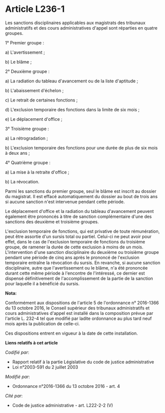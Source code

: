 # Article L236-1

Les sanctions disciplinaires applicables aux magistrats des tribunaux administratifs et des cours administratives d'appel
sont réparties en quatre groupes.

1° Premier groupe :

a) L'avertissement ;

b) Le blâme ;

2° Deuxième groupe :

a) La radiation du tableau d'avancement ou de la liste d'aptitude ;

b) L'abaissement d'échelon ;

c) Le retrait de certaines fonctions ;

d) L'exclusion temporaire des fonctions dans la limite de six mois ;

e) Le déplacement d'office ;

3° Troisième groupe :

a) La rétrogradation ;

b) L'exclusion temporaire des fonctions pour une durée de plus de six mois à deux ans ;

4° Quatrième groupe :

a) La mise à la retraite d'office ;

b) La révocation.

Parmi les sanctions du premier groupe, seul le blâme est inscrit au dossier du magistrat. Il est effacé automatiquement du
dossier au bout de trois ans si aucune sanction n'est intervenue pendant cette période.

Le déplacement d'office et la radiation du tableau d'avancement peuvent également être prononcés à titre de sanction
complémentaire d'une des sanctions des deuxième et troisième groupes.

L'exclusion temporaire de fonctions, qui est privative de toute rémunération, peut être assortie d'un sursis total ou
partiel. Celui-ci ne peut avoir pour effet, dans le cas de l'exclusion temporaire de fonctions du troisième groupe, de
ramener la durée de cette exclusion à moins de un mois. L'intervention d'une sanction disciplinaire du deuxième ou troisième
groupe pendant une période de cinq ans après le prononcé de l'exclusion temporaire entraîne la révocation du sursis. En
revanche, si aucune sanction disciplinaire, autre que l'avertissement ou le blâme, n'a été prononcée durant cette même
période à l'encontre de l'intéressé, ce dernier est dispensé définitivement de l'accomplissement de la partie de la sanction
pour laquelle il a bénéficié du sursis.

**Nota:**

Conformément aux dispositions de l'article 5 de l'ordonnance n° 2016-1366 du 13 octobre 2016, le Conseil supérieur des
tribunaux administratifs et cours administratives d'appel est installé dans la composition prévue par l'article L. 232-4 tel
que modifié par ladite ordonnance au plus tard neuf mois après la publication de celle-ci. 

Ces dispositions entrent en vigueur à la date de cette installation.

**Liens relatifs à cet article**

_Codifié par_:

  - Rapport relatif à la partie Législative du code de justice administrative
  - Loi n°2003-591 du 2 juillet 2003

_Modifié par_:

  - Ordonnance n°2016-1366 du 13 octobre 2016 - art. 4

_Cité par_:

  - Code de justice administrative - art. L222-2-2 (V)
